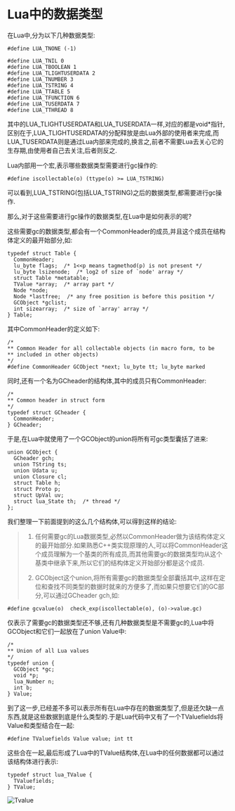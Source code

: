 Lua中的数据类型
=====================
在Lua中,分为以下几种数据类型:
        
    #define LUA_TNONE (-1)
    
    #define LUA_TNIL 0
    #define LUA_TBOOLEAN 1
    #define LUA_TLIGHTUSERDATA 2
    #define LUA_TNUMBER 3
    #define LUA_TSTRING 4
    #define LUA_TTABLE 5
    #define LUA_TFUNCTION 6
    #define LUA_TUSERDATA 7
    #define LUA_TTHREAD 8


其中的LUA_TLIGHTUSERDATA和LUA_TUSERDATA一样,对应的都是void*指针,区别在于,LUA_TLIGHTUSERDATA的分配释放是由Lua外部的使用者来完成,而LUA_TUSERDATA则是通过Lua内部来完成的,换言之,前者不需要Lua去关心它的生存期,由使用者自己去关注,后者则反之.

Lua内部用一个宏,表示哪些数据类型需要进行gc操作的:

    #define iscollectable(o) (ttype(o) >= LUA_TSTRING)


可以看到,LUA_TSTRING(包括LUA_TSTRING)之后的数据类型,都需要进行gc操作.

那么,对于这些需要进行gc操作的数据类型,在Lua中是如何表示的呢?

这些需要gc的数据类型,都会有一个CommonHeader的成员,并且这个成员在结构体定义的最开始部分,如:

    typedef struct Table {
      CommonHeader;
      lu_byte flags;  /* 1<<p means tagmethod(p) is not present */ 
      lu_byte lsizenode;  /* log2 of size of `node' array */
      struct Table *metatable;
      TValue *array;  /* array part */
      Node *node;
      Node *lastfree;  /* any free position is before this position */
      GCObject *gclist;
      int sizearray;  /* size of `array' array */
    } Table;

其中CommonHeader的定义如下:

    /*
    ** Common Header for all collectable objects (in macro form, to be
    ** included in other objects)
    */
    #define CommonHeader GCObject *next; lu_byte tt; lu_byte marked

同时,还有一个名为GCheader的结构体,其中的成员只有CommonHeader:

    /*
    ** Common header in struct form
    */
    typedef struct GCheader {
      CommonHeader;
    } GCheader;

于是,在Lua中就使用了一个GCObject的union将所有可gc类型囊括了进来:

    union GCObject {
      GCheader gch;
      union TString ts;
      union Udata u;
      union Closure cl;
      struct Table h;
      struct Proto p;
      struct UpVal uv;
      struct lua_State th;  /* thread */
    };


我们整理一下前面提到的这么几个结构体,可以得到这样的结论:
>1) 任何需要gc的Lua数据类型,必然以CommonHeader做为该结构体定义的最开始部分.如果熟悉C++类实现原理的人,可以将CommonHeader这个成员理解为一个基类的所有成员,而其他需要gc的数据类型均从这个基类中继承下来,所以它们的结构体定义开始部分都是这个成员.
>
>
>2) GCObject这个union,将所有需要gc的数据类型全部囊括其中,这样在定位和查找不同类型的数据时就来的方便多了,而如果只想要它们的GC部分,可以通过GCheader gch,如:
>
    #define gcvalue(o)  check_exp(iscollectable(o), (o)->value.gc) 


仅表示了需要gc的数据类型还不够,还有几种数据类型是不需要gc的,Lua中将GCObject和它们一起放在了union Value中:

    /*
    ** Union of all Lua values
    */
    typedef union {
      GCObject *gc;
      void *p;
      lua_Number n;
      int b;
    } Value;

到了这一步,已经差不多可以表示所有在Lua中存在的数据类型了,但是还欠缺一点东西,就是这些数据到底是什么类型的.于是Lua代码中又有了一个TValuefields将Value和类型结合在一起:

    #define TValuefields Value value; int tt

这些合在一起,最后形成了Lua中的TValue结构体,在Lua中的任何数据都可以通过该结构体进行表示:

    typedef struct lua_TValue {
      TValuefields;
    } TValue;

![Tvalue](https://raw.github.com/lichuang/Lua-Source-Internal/master/pic/gcobject.png "TValue")
